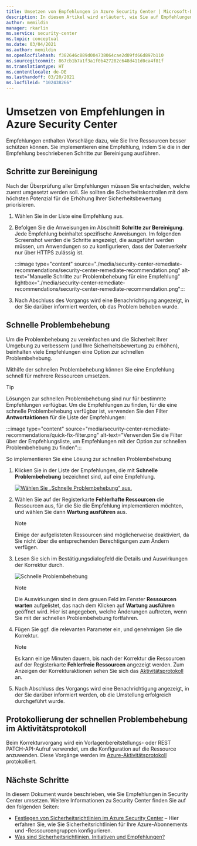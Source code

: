 ```yaml
---
title: Umsetzen von Empfehlungen in Azure Security Center | Microsoft-Dokumentation
description: In diesem Artikel wird erläutert, wie Sie auf Empfehlungen in Azure Security Center reagieren, um Ihre Ressourcen zu schützen und Sicherheitsrichtlinien einzuhalten.
author: memildin
manager: rkarlin
ms.service: security-center
ms.topic: conceptual
ms.date: 03/04/2021
ms.author: memildin
ms.openlocfilehash: f382646c889d004738064cae2d09fd66d897b110
ms.sourcegitcommit: 867cb1b7a1f3a1f0b427282c648d411d0ca4f81f
ms.translationtype: HT
ms.contentlocale: de-DE
ms.lasthandoff: 03/20/2021
ms.locfileid: "102438266"
---
```

# <a name="remediate-recommendations-in-azure-security-center"></a>Umsetzen von Empfehlungen in Azure Security Center

Empfehlungen enthalten Vorschläge dazu, wie Sie Ihre Ressourcen besser schützen können. Sie implementieren eine Empfehlung, indem Sie die in der Empfehlung beschriebenen Schritte zur Bereinigung ausführen.

## <a name="remediation-steps"></a>Schritte zur Bereinigung<a name="remediation-steps"></a>

Nach der Überprüfung aller Empfehlungen müssen Sie entscheiden, welche zuerst umgesetzt werden soll. Sie sollten die Sicherheitskontrollen mit dem höchsten Potenzial für die Erhöhung Ihrer Sicherheitsbewertung priorisieren.

1. Wählen Sie in der Liste eine Empfehlung aus.

1. Befolgen Sie die Anweisungen im Abschnitt **Schritte zur Bereinigung**. Jede Empfehlung beinhaltet spezifische Anweisungen. Im folgenden Screenshot werden die Schritte angezeigt, die ausgeführt werden müssen, um Anwendungen so zu konfigurieren, dass der Datenverkehr nur über HTTPS zulässig ist.

    :::image type="content" source="./media/security-center-remediate-recommendations/security-center-remediate-recommendation.png" alt-text="Manuelle Schritte zur Problembehebung für eine Empfehlung" lightbox="./media/security-center-remediate-recommendations/security-center-remediate-recommendation.png":::

1. Nach Abschluss des Vorgangs wird eine Benachrichtigung angezeigt, in der Sie darüber informiert werden, ob das Problem behoben wurde.

## <a name="quick-fix-remediation"></a>Schnelle Problembehebung

Um die Problembehebung zu vereinfachen und die Sicherheit Ihrer Umgebung zu verbessern (und Ihre Sicherheitsbewertung zu erhöhen), beinhalten viele Empfehlungen eine Option zur schnellen Problembehebung.

Mithilfe der schnellen Problembehebung können Sie eine Empfehlung schnell für mehrere Ressourcen umsetzen.

> [!TIP]
> Lösungen zur schnellen Problembehebung sind nur für bestimmte Empfehlungen verfügbar. Um die Empfehlungen zu finden, für die eine schnelle Problembehebung verfügbar ist, verwenden Sie den Filter **Antwortaktionen** für die Liste der Empfehlungen:
> 
> :::image type="content" source="media/security-center-remediate-recommendations/quick-fix-filter.png" alt-text="Verwenden Sie die Filter über der Empfehlungsliste, um Empfehlungen mit der Option zur schnellen Problembehebung zu finden":::

So implementieren Sie eine Lösung zur schnellen Problembehebung

1. Klicken Sie in der Liste der Empfehlungen, die mit **Schnelle Problembehebung** bezeichnet sind, auf eine Empfehlung.

    [![Wählen Sie „Schnelle Problembehebung“ aus.](media/security-center-remediate-recommendations/security-center-quick-fix-select.png)](media/security-center-remediate-recommendations/security-center-quick-fix-select.png#lightbox)

1. Wählen Sie auf der Registerkarte **Fehlerhafte Ressourcen** die Ressourcen aus, für die Sie die Empfehlung implementieren möchten, und wählen Sie dann **Wartung ausführen** aus.

    > [!NOTE]
    > Einige der aufgelisteten Ressourcen sind möglicherweise deaktiviert, da Sie nicht über die entsprechenden Berechtigungen zum Ändern verfügen.

1. Lesen Sie sich im Bestätigungsdialogfeld die Details und Auswirkungen der Korrektur durch.

    ![Schnelle Problembehebung](./media/security-center-remediate-recommendations/security-center-quick-fix-view.png)

    > [!NOTE]
    > Die Auswirkungen sind in dem grauen Feld im Fenster **Ressourcen warten** aufgelistet, das nach dem Klicken auf **Wartung ausführen** geöffnet wird. Hier ist angegeben, welche Änderungen auftreten, wenn Sie mit der schnellen Problembehebung fortfahren.

1. Fügen Sie ggf. die relevanten Parameter ein, und genehmigen Sie die Korrektur.

    > [!NOTE]
    > Es kann einige Minuten dauern, bis nach der Korrektur die Ressourcen auf der Registerkarte **Fehlerfreie Ressourcen** angezeigt werden. Zum Anzeigen der Korrekturaktionen sehen Sie sich das [Aktivitätsprotokoll](#activity-log) an.

1. Nach Abschluss des Vorgangs wird eine Benachrichtigung angezeigt, in der Sie darüber informiert werden, ob die Umstellung erfolgreich durchgeführt wurde.

## <a name="quick-fix-remediation-logging-in-the-activity-log"></a>Protokollierung der schnellen Problembehebung im Aktivitätsprotokoll <a name="activity-log"></a>

Beim Korrekturvorgang wird ein Vorlagenbereitstellungs- oder REST PATCH-API-Aufruf verwendet, um die Konfiguration auf die Ressource anzuwenden. Diese Vorgänge werden im [Azure-Aktivitätsprotokoll](../azure-resource-manager/management/view-activity-logs.md) protokolliert.


## <a name="next-steps"></a>Nächste Schritte

In diesem Dokument wurde beschrieben, wie Sie Empfehlungen in Security Center umsetzen. Weitere Informationen zu Security Center finden Sie auf den folgenden Seiten:

* [Festlegen von Sicherheitsrichtlinien im Azure Security Center](tutorial-security-policy.md) – Hier erfahren Sie, wie Sie Sicherheitsrichtlinien für Ihre Azure-Abonnements und -Ressourcengruppen konfigurieren.
* [Was sind Sicherheitsrichtlinien, Initiativen und Empfehlungen?](security-policy-concept.md)